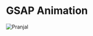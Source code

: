 
# GSAP Animation

![Pranjal](https://github.com/pranjalkuhikar/My_Stuff/assets/99873964/ae5a6a62-7e5c-4b78-9ae5-bad0b6d639a2)






